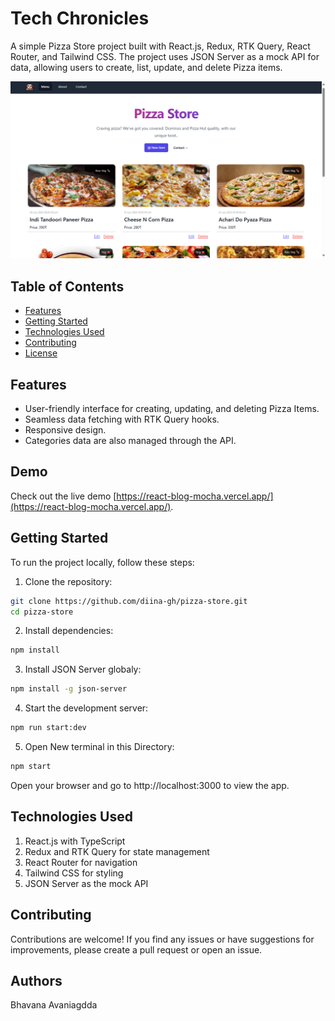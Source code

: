 # Tech Chronicles

<!-- Project Description -->
A simple Pizza Store project built with React.js, Redux, RTK Query, React Router, and Tailwind CSS. The project uses JSON Server as a mock API for data, allowing users to create, list, update, and delete Pizza items.

<!-- Project Screenshot -->
![Project image](https://raw.githubusercontent.com/Vivek-Avanigadda/pizza-store/main/public/images/rb-image1.png)

<!-- Table of Contents -->
## Table of Contents
- [Features](#features)
- [Getting Started](#getting-started)
- [Technologies Used](#technologies-used)
- [Contributing](#contributing)
- [License](#license)

<!-- Features -->
## Features
- User-friendly interface for creating, updating, and deleting Pizza Items.
- Seamless data fetching with RTK Query hooks.
- Responsive design.
- Categories data are also managed through the API.

<!-- Demo -->

## Demo
Check out the live demo [https://react-blog-mocha.vercel.app/](https://react-blog-mocha.vercel.app/).

<!-- Getting Started -->
## Getting Started
To run the project locally, follow these steps:

1. Clone the repository:

```bash
git clone https://github.com/diina-gh/pizza-store.git
cd pizza-store
```

2. Install dependencies:

```bash
npm install
```

3. Install JSON Server globaly:

```bash
npm install -g json-server
```

4. Start the development server:

```bash
npm run start:dev
```
5. Open New terminal in this Directory:
```bash
npm start
```
Open your browser and go to http://localhost:3000 to view the app.

<!-- Technologies Used -->
## Technologies Used

1. React.js with TypeScript
2. Redux and RTK Query for state management
3. React Router for navigation
4. Tailwind CSS for styling
5. JSON Server as the mock API

## Contributing

Contributions are welcome! If you find any issues or have suggestions for improvements, please create a pull request or open an issue.

## Authors
Bhavana Avaniagdda

